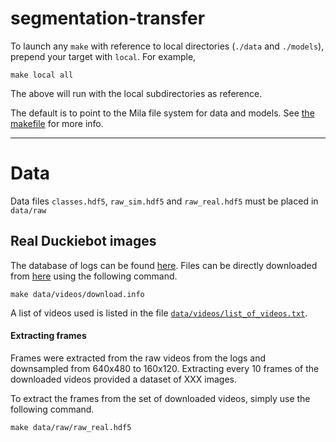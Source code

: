# segmentation-transfer

To launch any `make` with reference to local directories (`./data` and `./models`), prepend your target with `local`. For example,

```
make local all
```
The above will run with the local subdirectories as reference.

The default is to point to the Mila file system for data and models. See [the makefile](makefile) for more info.

---

# Data

Data files `classes.hdf5`, `raw_sim.hdf5` and `raw_real.hdf5` must be placed in `data/raw`

## Real Duckiebot images

The database of logs can be found [here](http://ipfs.duckietown.org:8080/ipfs/QmUbtwQ3QZKmmz5qTjKM3z8LJjsrKBWLUnnzoE5L4M7y7J/logs/gallery.html). Files can be directly downloaded from [here](https://gateway.ipfs.io/ipfs/QmUbtwQ3QZKmmz5qTjKM3z8LJjsrKBWLUnnzoE5L4M7y7J/logs/) using the following command.

```
make data/videos/download.info
```

A list of videos used is listed in the file [`data/videos/list_of_videos.txt`](data/videos/list_of_videos.txt).

#### Extracting frames

Frames were extracted from the raw videos from the logs and downsampled from 640x480 to 160x120. Extracting every 10 frames of the downloaded videos provided a dataset of XXX images.

To extract the frames from the set of downloaded videos, simply use the following command.

```
make data/raw/raw_real.hdf5
```
